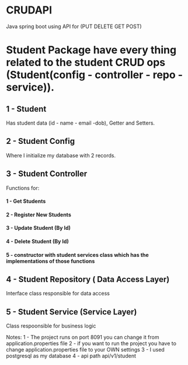 # CRUDAPI
Java spring boot using API for (PUT DELETE GET POST)


# Student Package have every thing related to the student CRUD ops (Student(config - controller - repo - service)).

## 1 - Student
Has student data (id - name - email -dob), Getter and Setters.

## 2 - Student Config
Where I initialize my database with 2 records.

## 3 - Student Controller
Functions for: 

#### 1 - Get Students
#### 2 - Register New Students
#### 3 - Update Student (By Id)
#### 4 - Delete Student (By Id)
#### 5 - constructor with student services class which has the implementations of those functions 

## 4 - Student Repository ( Data Access Layer)
Interface class responsible for data access

## 5 - Student Service (Service Layer)
Class respoonsible for business logic

Notes: 
1 - The project runs on port 8091 you can change it from application.properties file
2 - if you want to run the project you have to change application.properties file to your OWN settings 
3 - I used postgresql as my database 
4 -  api path api/v1/student
